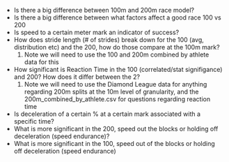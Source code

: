* Is there a big difference between 100m and 200m race model?
* Is there a big difference between what factors affect a good race 100 vs 200
* Is speed to a certain meter mark an indicator of success?
* How does stride length (# of strides) break down for the 100 (avg, distribution etc) and the 200, how do those compare at the 100m mark?
  1. Note we will need to use the 100 and 200m combined by athlete data for this
* How significant is Reaction Time in the 100 (correlated/stat signifigance) and 200? How does it differ between the 2?
  1. Note we will need to use the Diamond League data for anything regarding 200m splits at the 10m level of granularity, and the 200m_combined_by_athlete.csv for questions regarding reaction time
* Is deceleration of a certain % at a certain mark associated with a specific time? 
* What is more significant in the 200, speed out the blocks or holding off deceleration (speed endurance)? 
* What is more significant in the 100, speed out of the blocks or holding off deceleration (speed endurance)